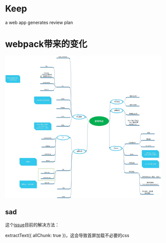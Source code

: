# Keep
a web app generates review plan

# webpack带来的变化
![image](https://raw.githubusercontent.com/garfileds/demo/master/public/images/build2(SPA).jpg)

## sad

这个[issue](https://github.com/webpack/webpack/issues/959#issuecomment-358968281)目前的解决方法：

extractText({ allChunk: true })，这会导致首屏加载不必要的css
